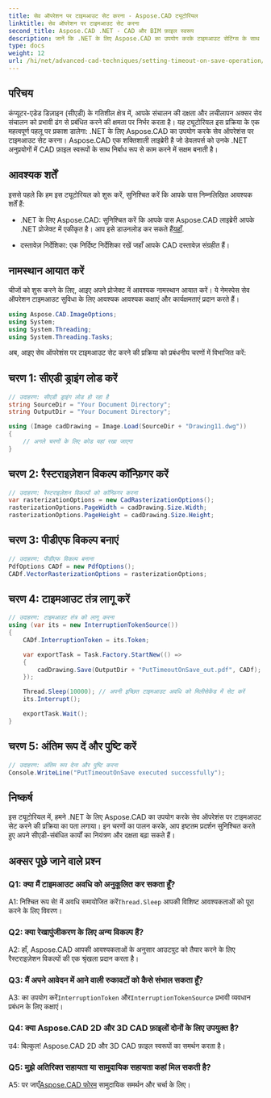 ```yaml
---
title: सेव ऑपरेशन पर टाइमआउट सेट करना - Aspose.CAD ट्यूटोरियल
linktitle: सेव ऑपरेशन पर टाइमआउट सेट करना
second_title: Aspose.CAD .NET - CAD और BIM फ़ाइल स्वरूप
description: जानें कि .NET के लिए Aspose.CAD का उपयोग करके टाइमआउट सेटिंग्स के साथ CAD सेव ऑपरेशन को कैसे बढ़ाया जाए। अपने .NET अनुप्रयोगों में दक्षता और नियंत्रण बढ़ाएँ।
type: docs
weight: 12
url: /hi/net/advanced-cad-techniques/setting-timeout-on-save-operation/
---
```

## परिचय

कंप्यूटर-एडेड डिज़ाइन (सीएडी) के गतिशील क्षेत्र में, आपके संचालन की दक्षता और लचीलापन अक्सर सेव संचालन को प्रभावी ढंग से प्रबंधित करने की क्षमता पर निर्भर करता है। यह ट्यूटोरियल इस प्रक्रिया के एक महत्वपूर्ण पहलू पर प्रकाश डालेगा: .NET के लिए Aspose.CAD का उपयोग करके सेव ऑपरेशंस पर टाइमआउट सेट करना। Aspose.CAD एक शक्तिशाली लाइब्रेरी है जो डेवलपर्स को उनके .NET अनुप्रयोगों में CAD फ़ाइल स्वरूपों के साथ निर्बाध रूप से काम करने में सक्षम बनाती है।

## आवश्यक शर्तें

इससे पहले कि हम इस ट्यूटोरियल को शुरू करें, सुनिश्चित करें कि आपके पास निम्नलिखित आवश्यक शर्तें हैं:

-  .NET के लिए Aspose.CAD: सुनिश्चित करें कि आपके पास Aspose.CAD लाइब्रेरी आपके .NET प्रोजेक्ट में एकीकृत है। आप इसे डाउनलोड कर सकते हैं[यहाँ](https://releases.aspose.com/cad/net/).

- दस्तावेज़ निर्देशिका: एक निर्दिष्ट निर्देशिका रखें जहाँ आपके CAD दस्तावेज़ संग्रहीत हैं।

## नामस्थान आयात करें

चीजों को शुरू करने के लिए, आइए अपने प्रोजेक्ट में आवश्यक नामस्थान आयात करें। ये नेमस्पेस सेव ऑपरेशन टाइमआउट सुविधा के लिए आवश्यक आवश्यक कक्षाएं और कार्यक्षमताएं प्रदान करते हैं।

```csharp
using Aspose.CAD.ImageOptions;
using System;
using System.Threading;
using System.Threading.Tasks;
```

अब, आइए सेव ऑपरेशंस पर टाइमआउट सेट करने की प्रक्रिया को प्रबंधनीय चरणों में विभाजित करें:

## चरण 1: सीएडी ड्राइंग लोड करें

```csharp
// उदाहरण: सीएडी ड्राइंग लोड हो रहा है
string SourceDir = "Your Document Directory";
string OutputDir = "Your Document Directory";

using (Image cadDrawing = Image.Load(SourceDir + "Drawing11.dwg"))
{
    // अगले चरणों के लिए कोड यहां रखा जाएगा
}
```

## चरण 2: रैस्टराइज़ेशन विकल्प कॉन्फ़िगर करें

```csharp
// उदाहरण: रैस्टराइज़ेशन विकल्पों को कॉन्फ़िगर करना
var rasterizationOptions = new CadRasterizationOptions();
rasterizationOptions.PageWidth = cadDrawing.Size.Width;
rasterizationOptions.PageHeight = cadDrawing.Size.Height;
```

## चरण 3: पीडीएफ विकल्प बनाएं

```csharp
// उदाहरण: पीडीएफ विकल्प बनाना
PdfOptions CADf = new PdfOptions();
CADf.VectorRasterizationOptions = rasterizationOptions;
```

## चरण 4: टाइमआउट तंत्र लागू करें

```csharp
// उदाहरण: टाइमआउट तंत्र को लागू करना
using (var its = new InterruptionTokenSource())
{
    CADf.InterruptionToken = its.Token;

    var exportTask = Task.Factory.StartNew(() =>
    {
        cadDrawing.Save(OutputDir + "PutTimeoutOnSave_out.pdf", CADf);
    });

    Thread.Sleep(10000); // अपनी इच्छित टाइमआउट अवधि को मिलीसेकेंड में सेट करें
    its.Interrupt();

    exportTask.Wait();
}
```

## चरण 5: अंतिम रूप दें और पुष्टि करें

```csharp
// उदाहरण: अंतिम रूप देना और पुष्टि करना
Console.WriteLine("PutTimeoutOnSave executed successfully");
```

## निष्कर्ष

इस ट्यूटोरियल में, हमने .NET के लिए Aspose.CAD का उपयोग करके सेव ऑपरेशंस पर टाइमआउट सेट करने की प्रक्रिया का पता लगाया। इन चरणों का पालन करके, आप इष्टतम प्रदर्शन सुनिश्चित करते हुए अपने सीएडी-संबंधित कार्यों का नियंत्रण और दक्षता बढ़ा सकते हैं।

## अक्सर पूछे जाने वाले प्रश्न

### Q1: क्या मैं टाइमआउट अवधि को अनुकूलित कर सकता हूँ?

A1: निश्चित रूप से! में अवधि समायोजित करें`Thread.Sleep` आपकी विशिष्ट आवश्यकताओं को पूरा करने के लिए विवरण।

### Q2: क्या रेखापुंजीकरण के लिए अन्य विकल्प हैं?

A2: हाँ, Aspose.CAD आपकी आवश्यकताओं के अनुसार आउटपुट को तैयार करने के लिए रैस्टराइज़ेशन विकल्पों की एक श्रृंखला प्रदान करता है।

### Q3: मैं अपने आवेदन में आने वाली रुकावटों को कैसे संभाल सकता हूँ?

 A3: का उपयोग करें`InterruptionToken` और`InterruptionTokenSource` प्रभावी व्यवधान प्रबंधन के लिए कक्षाएं।

### Q4: क्या Aspose.CAD 2D और 3D CAD फ़ाइलों दोनों के लिए उपयुक्त है?

उ4: बिल्कुल! Aspose.CAD 2D और 3D CAD फ़ाइल स्वरूपों का समर्थन करता है।

### Q5: मुझे अतिरिक्त सहायता या सामुदायिक सहायता कहां मिल सकती है?

A5: पर जाएँ[Aspose.CAD फोरम](https://forum.aspose.com/c/cad/19) सामुदायिक समर्थन और चर्चा के लिए।